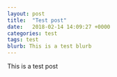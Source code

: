 ```yaml
---
layout: post
title:  "Test post"
date:   2018-02-14 14:09:27 +0000
categories: test
tags: test
blurb: This is a test blurb
---
```


This is a test post
